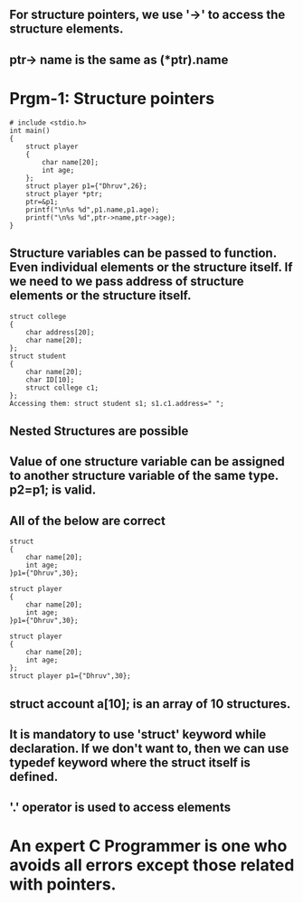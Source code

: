 ## For structure pointers, we use '->' to access the structure elements.
## ptr-> name is the same as (*ptr).name
# Prgm-1: Structure pointers
```
# include <stdio.h>
int main()
{
	struct player
	{
		char name[20];
		int age;
	};
	struct player p1={"Dhruv",26};
	struct player *ptr;
	ptr=&p1;
	printf("\n%s %d",p1.name,p1.age);
	printf("\n%s %d",ptr->name,ptr->age);
}
```
## Structure variables can be passed to function. Even individual elements or the structure itself. If we need to we pass address of structure elements or the structure itself.
```
struct college
{
    char address[20];
    char name[20];
};
struct student
{
    char name[20];
    char ID[10];
    struct college c1;
};
Accessing them: struct student s1; s1.c1.address=" ";
```
## Nested Structures are possible
## Value of one structure variable can be assigned to another structure variable of the same type. p2=p1; is valid.
## All of the below are correct
```
struct 
{
    char name[20];
    int age;
}p1={"Dhruv",30};
```
```
struct player
{
    char name[20];
    int age;
}p1={"Dhruv",30};
```
```
struct player
{
    char name[20];
    int age;
};
struct player p1={"Dhruv",30};
```
## struct account a[10]; is an array of 10 structures.
## It is mandatory to use 'struct' keyword while declaration. If we don't want to, then we can use typedef keyword where the struct itself is defined.
## '.' operator is used to access elements
# An expert C Programmer is one who avoids all errors except those related with pointers.

